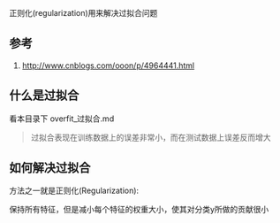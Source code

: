正则化(regularization)用来解决过拟合问题

## 参考 
1. http://www.cnblogs.com/ooon/p/4964441.html

## 什么是过拟合
看本目录下 overfit_过拟合.md

> 过拟合表现在训练数据上的误差非常小，而在测试数据上误差反而增大

## 如何解决过拟合

方法之一就是正则化(Regularization):

保持所有特征，但是减小每个特征的权重大小，使其对分类y所做的贡献很小
